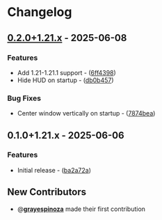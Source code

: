 # Changelog

## [0.2.0+1.21.x](https://github.com/grayespinoza/gyo/compare/0.1.0+1.21.x..0.2.0+1.21.x) - 2025-06-08

### Features

- Add 1.21-1.21.1 support - ([6ff4398](https://github.com/grayespinoza/gyo/commit/6ff43984a5a164b268ead800ec3e82c6846049f9))
- Hide HUD on startup - ([db0b457](https://github.com/grayespinoza/gyo/commit/db0b4571f930eff7f762ca62526c0d4bff7886ae))

### Bug Fixes

- Center window vertically on startup - ([7874bea](https://github.com/grayespinoza/gyo/commit/7874beab1d69564d2b608205f0f020147d83ac5b))
## 0.1.0+1.21.x - 2025-06-06

### Features

- Initial release - ([ba2a72a](https://github.com/grayespinoza/gyo/commit/ba2a72a160e786d493bc4ef625b3feaad3b291d9))

## New Contributors

- @**[grayespinoza](https://github.com/grayespinoza)** made their first contribution

